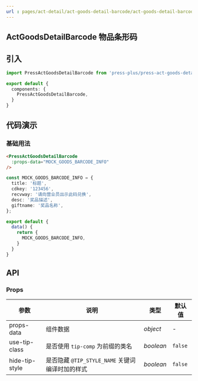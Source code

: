 ```yaml
---
url : pages/act-detail/act-goods-detail-barcode/act-goods-detail-barcode
---
```


## ActGoodsDetailBarcode 物品条形码


## 引入

```ts
import PressActGoodsDetailBarcode from 'press-plus/press-act-goods-detail-barcode/press-act-goods-detail-barcode';

export default {
  components: {
    PressActGoodsDetailBarcode,
  }
}
```

## 代码演示

### 基础用法

```html
<PressActGoodsDetailBarcode
  :props-data="MOCK_GOODS_BARCODE_INFO"
/>
```

```ts
const MOCK_GOODS_BARCODE_INFO = {
  title: '标题',
  cdkey: '123456',
  recvway: '请向营业员出示此码兑换',
  desc: '奖品描述',
  giftname: '奖品名称',
};

export default {
  data() {
    return {
      MOCK_GOODS_BARCODE_INFO,
    }
  }
}
```

## API

### Props

| 参数           | 说明                                            | 类型      | 默认值  |
| -------------- | ----------------------------------------------- | --------- | ------- |
| props-data     | 组件数据                                        | _object_  | -       |
| use-tip-class  | 是否使用 `tip-comp` 为前缀的类名                | _boolean_ | `false` |
| hide-tip-style | 是否隐藏 `@TIP_STYLE_NAME` 关键词编译时加的样式 | _boolean_ | `false` |
